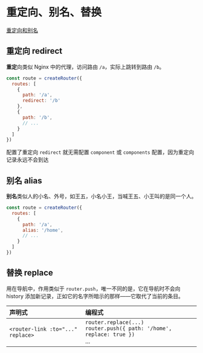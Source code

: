 # 重定向、别名、替换

[重定向和别名](https://router.vuejs.org/zh/guide/essentials/redirect-and-alias.html)

## 重定向 redirect


**重定**向类似 Nginx 中的代理，访问路由 `/a`，实际上跳转到路由 `/b`。

```js
const route = createRouter({
  routes: [
    {
      path: '/a',
      redirect: '/b'
    },
    {
      path: '/b',
      // ...
    }
  ]
})
```

配置了重定向 `redirect` 就无需配置 `component` 或 `components` 配置，因为重定向记录永远不会到达

## 别名 alias

**别名**类似人的小名、外号，如王五，小名小王，当喊王五、小王叫的是同一个人。

```js
const route = createRouter({
  routes: [
    {
      path: '/a',
      alias: '/home',
      // ...
    }
  ]
})
```

## 替换 replace

用在导航中，作用类似于 `router.push`，唯一不同的是，它在导航时不会向 history 添加新记录，正如它的名字所暗示的那样——它取代了当前的条目。

声明式 | 编程式
:-- | :--
`<router-link :to="..." replace>` | `router.replace(...)` <br> `router.push({ path: '/home', replace: true })` <br>...
